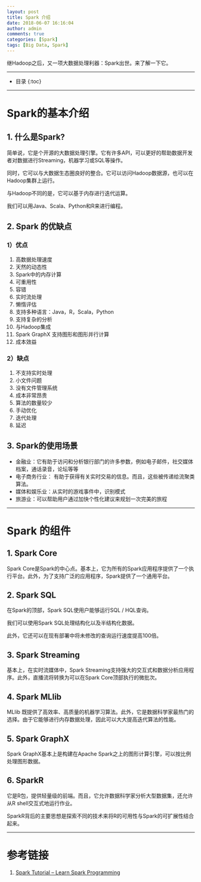 ```yaml
---
layout: post
title: Spark 介绍
date: 2018-06-07 16:16:04
author: admin
comments: true
categories: [Spark]
tags: [Big Data, Spark]
---
```


继Hadoop之后，又一项大数据处理利器：Spark出世。来了解一下它。

<!-- more -->
---



* 目录
{:toc}
---

# Spark的基本介绍

## 1. 什么是Spark?

简单说，它是个开源的大数据处理引擎。它有许多API，可以更好的帮助数据开发者对数据进行Streaming，机器学习或SQL等操作。

同时，它可以与大数据生态圈良好的整合。它可以访问Hadoop数据源，也可以在Hadoop集群上运行。

与Hadoop不同的是，它可以基于内存进行迭代运算。

我们可以用Java、Scala、Python和R来进行编程。

## 2. Spark 的优缺点

### 1）优点

1. 高数据处理速度
2. 天然的动态性
3. Spark中的内存计算
4. 可重用性
5. 容错
6. 实时流处理
7. 懒惰评估
8. 支持多种语言：Java，R，Scala，Python
9. 支持复杂的分析
10. 与Hadoop集成
11. Spark GraphX 支持图形和图形并行计算
12. 成本效益

### 2）缺点

1. 不支持实时处理
2. 小文件问题
3. 没有文件管理系统
4. 成本非常昂贵
5. 算法的数量较少
6. 手动优化
7. 迭代处理
8. 延迟

## 3. Spark的使用场景

- 金融业：它有助于访问和分析银行部门的许多参数，例如电子邮件，社交媒体档案，通话录音，论坛等等
- 电子商务行业： 有助于获得有关实时交易的信息。而且，这些被传递给流聚类算法。
- 媒体和娱乐业：从实时的游戏事件中，识别模式
- 旅游业：可以帮助用户通过加快个性化建议来规划一次完美的旅程

---

# Spark 的组件

## 1. Spark Core

Spark Core是Spark的中心点。基本上，它为所有的Spark应用程序提供了一个执行平台。此外，为了支持广泛的应用程序，Spark提供了一个通用平台。

## 2. Spark SQL

在Spark的顶部，Spark SQL使用户能够运行SQL / HQL查询。

我们可以使用Spark SQL处理结构化以及半结构化数据。

此外，它还可以在现有部署中将未修改的查询运行速度提高100倍。

## 3. Spark Streaming

基本上，在实时流媒体中，Spark Streaming支持强大的交互式和数据分析应用程序。此外，直播流将转换为可以在Spark Core顶部执行的微批次。

## 4. Spark MLlib

MLlib 既提供了高效率、高质量的机器学习算法。此外，它是数据科学家最热门的选择。由于它能够进行内存数据处理，因此可以大大提高迭代算法的性能。

## 5. Spark GraphX

Spark GraphX基本上是构建在Apache Spark之上的图形计算引擎，可以按比例处理图形数据。

## 6. SparkR

它是R包，提供轻量级的前端。而且，它允许数据科学家分析大型数据集，还允许从R shell交互式地运行作业。

SparkR背后的主要思想是探索不同的技术来将R的可用性与Spark的可扩展性结合起来。

---

# 参考链接
1. [Spark Tutorial – Learn Spark Programming](https://data-flair.training/blogs/spark-tutorial/)
